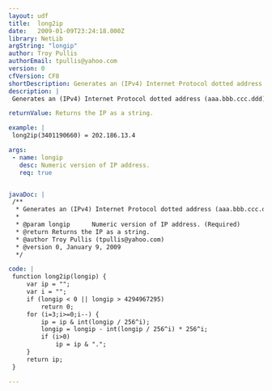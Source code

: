```yaml
---
layout: udf
title:  long2ip
date:   2009-01-09T23:24:18.000Z
library: NetLib
argString: "longip"
author: Troy Pullis
authorEmail: tpullis@yahoo.com
version: 0
cfVersion: CF8
shortDescription: Generates an (IPv4) Internet Protocol dotted address (aaa.bbb.ccc.ddd) from the proper address representation.
description: |
 Generates an (IPv4) Internet Protocol dotted address (aaa.bbb.ccc.ddd) from the proper address representation. Returns 0 if error occurs.

returnValue: Returns the IP as a string.

example: |
 long2ip(3401190660) = 202.186.13.4

args:
 - name: longip
   desc: Numeric version of IP address.
   req: true


javaDoc: |
 /**
  * Generates an (IPv4) Internet Protocol dotted address (aaa.bbb.ccc.ddd) from the proper address representation.
  * 
  * @param longip      Numeric version of IP address. (Required)
  * @return Returns the IP as a string. 
  * @author Troy Pullis (tpullis@yahoo.com) 
  * @version 0, January 9, 2009 
  */

code: |
 function long2ip(longip) {
     var ip = "";
     var i = "";
     if (longip < 0 || longip > 4294967295) 
         return 0;
     for (i=3;i>=0;i--) {
         ip = ip & int(longip / 256^i);
         longip = longip - int(longip / 256^i) * 256^i;
         if (i>0) 
             ip = ip & ".";
     }
     return ip;
 }

---
```


